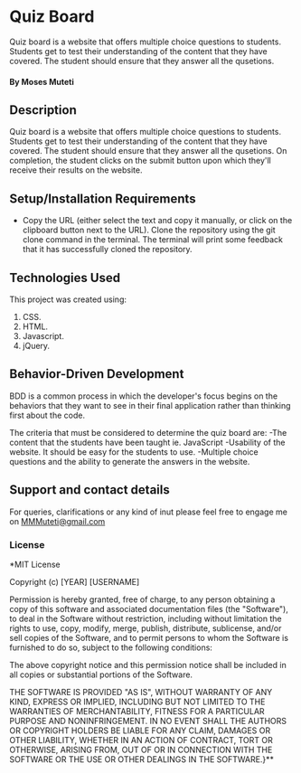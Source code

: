 # Quiz Board
Quiz board is a website that offers multiple choice questions to students. Students get to test their understanding of the content that they have covered. The student should ensure that they answer all the qusetions.
#### By **Moses Muteti**

## Description
Quiz board is a website that offers multiple choice questions to students. Students get to test their understanding of the content that they have covered. The student should ensure that they answer all the qusetions.
On completion, the student clicks on the submit button upon which they'll receive their results on the website.

## Setup/Installation Requirements
*  Copy the URL (either select the text and copy it manually, or click on the clipboard button next to the URL). Clone the repository using the git clone command in the terminal. The terminal will print some feedback that it has successfully cloned the repository.
 
## Technologies Used
This project was created using:

  1. CSS.
  2. HTML.
  3. Javascript.
  4. jQuery.

## Behavior-Driven Development 
BDD is a common process in which the developer's focus begins on the behaviors that they want to see in their final application rather than thinking first about the code.

The criteria that must be considered to determine the quiz board are:
  -The content that the students have been taught ie. JavaScript
  -Usability of the website. It should be easy for the students to use.
  -Multiple choice questions and the ability to generate the answers in the website.

## Support and contact details
For queries, clarifications or any kind of inut please feel free to engage me on MMMuteti@gmail.com

### License
*MIT License

Copyright (c) [YEAR] [USERNAME]

Permission is hereby granted, free of charge, to any person obtaining a copy
of this software and associated documentation files (the "Software"), to deal
in the Software without restriction, including without limitation the rights
to use, copy, modify, merge, publish, distribute, sublicense, and/or sell
copies of the Software, and to permit persons to whom the Software is
furnished to do so, subject to the following conditions:

The above copyright notice and this permission notice shall be included in all
copies or substantial portions of the Software.

THE SOFTWARE IS PROVIDED "AS IS", WITHOUT WARRANTY OF ANY KIND, EXPRESS OR
IMPLIED, INCLUDING BUT NOT LIMITED TO THE WARRANTIES OF MERCHANTABILITY,
FITNESS FOR A PARTICULAR PURPOSE AND NONINFRINGEMENT. IN NO EVENT SHALL THE
AUTHORS OR COPYRIGHT HOLDERS BE LIABLE FOR ANY CLAIM, DAMAGES OR OTHER
LIABILITY, WHETHER IN AN ACTION OF CONTRACT, TORT OR OTHERWISE, ARISING FROM,
OUT OF OR IN CONNECTION WITH THE SOFTWARE OR THE USE OR OTHER DEALINGS IN THE
SOFTWARE.}**
